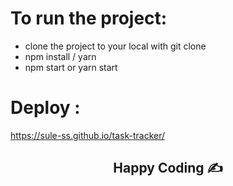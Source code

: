 # To run the project:

- clone the project to your local with git clone
- npm install / yarn
- npm start or yarn start

# Deploy : 

https://sule-ss.github.io/task-tracker/

<h2 align="center">Happy Coding  ✍</h2>




